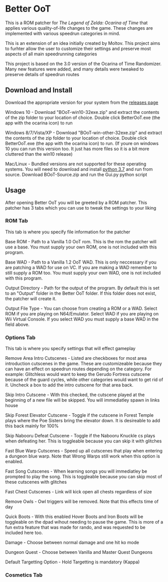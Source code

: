 # Better OoT


This is a ROM patcher for _The Legend of Zelda: Ocarina of Time_ that applies various quality-of-life changes to the game. These changes are implemented with various speedrun categories in mind.


This is an extension of an idea initially created by Moltov. This project aims to furhter allow the user to customize their settings and preserve most aspects of all main speedrunning categories


This project is based on the 3.0 version of the Ocarina of Time Randomizer. Many new features were added, and many details were tweaked to preserve details of speedrun routes

## Download and Install

Download the appropriate version for your system from the [releases page](https://github.com/fig02/Better-OoT/releases)

Windows 10 - Download "BOoT-win10-32exe.zip" and extract the contents of the zip folder to your location of choice. Double click BetterOoT.exe (the app with the ocarina icon) to run

Windows 8/7/Vista/XP - Download "BOoT-win-other-32exe.zip" and extract the contents of the zip folder to your location of choice. Double click BetterOoT.exe (the app with the ocarina icon) to run.
(If youre on windows 10 you can run this version too. It just has more files so it is a bit more cluttered than the win10 release)

Mac/Linux - Bundled versions are not supported for these operating systems. You will need to download and install [python 3.7](https://www.python.org/downloads/) and run from source. Download BOoT-Source.zip and run the Gui.py python script

## Usage

After opening Better OoT you will be greeted by a ROM patcher. This patcher has 3 tabs which you can use to tweak the settings to your liking

### ROM Tab
This tab is where you specify file information for the patcher

Base ROM - Path to a Vanilla 1.0 OoT rom. This is the rom the patcher will use a base. You must supply your own ROM, one is not included with this program.

Base WAD - Path to a Vanilla 1.2 OoT WAD. This is only neccessary if you are patching a WAD for use on VC. If you are making a WAD remember to still supply a ROM too. You must supply your own WAD, one is not included with this program.

Output Directory - Path for the output of the program. By default this is set to an "Output" folder in the Better OoT folder. If this folder does not exist, the patcher will create it.

Output File Type - You can choose from creating a ROM or a WAD. Select ROM if you are playing on N64/Emulator. Select WAD if you are playing on Wii Virtual Console. If you select WAD you must supply a base WAD in the field above.

### Options Tab
This tab is where you specify settings that will effect gameplay

Remove Area Intro Cutscenes - Listed are checkboxes for most area introduction cutscenes in the game. These are customizeable because they can have an effect on speedrun routes depending on the category. For example: Glitchless would want to keep the Gerudo Fortress cutscene because of the guard cycles, while other categories would want to get rid of it. Uncheck a box to add the intro cutscene for that area back.

Skip Intro Cutscene - With this checked, the cutscene played at the beginning of a new file will be skipped. You will immediatley spawn in links house

Skip Forest Elevator Cutscene - Toggle if the cutscene in Forest Temple plays where the Poe Sisters bring the elevator down. It is desireable to add this back mainly for 100%

Skip Nabooru Defeat Cutscene - Toggle if the Nabooru Knuckle cs plays when defeating her. This is toggleable because you can skip it with glitches

Fast Blue Warp Cutscenes - Speed up all cutscenes that play when entering a dungeon blue warp. Note that Wrong Warps still work when this option is enabled.

Fast Song Cutscenes - When learning songs you will immediatley be prompted to play the song. This is toggleable because you can skip most of these cutscenes with glitches

Fast Chest Cutscenes - Link will kick open all chests regardless of size

Remove Owls - Owl triggers will be removed. Note that this effects time of day

Quick Boots - With this enabled Hover Boots and Iron Boots will be toggleable on the dpad wihout needing to pause the game. This is more of a fun extra feature that was made for rando, and was requested to be included here too.

Damage - Choose between normal damage and one hit ko mode

Dungeon Quest - Choose between Vanilla and Master Quest Dungeons

Default Targetting Option - Hold Targetting is mandatory (Kappa)


### Cosmetics Tab